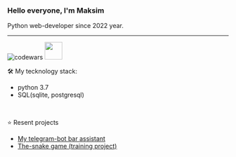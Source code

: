 <h3> Hello everyone, I'm Maksim </h3> 
Python web-developer since 2022 year.

<hr>

![codewars](https://www.codewars.com/users/RichMan24/badges/large)
<a href="https://leetcode.com/u/RichMan24/">
  <img src="https://github.com/blackcater/blackcater/raw/main/images/social-leetcode.svg"  height="40" style="max-width: 100%;" border="0">
</a>


🛠️ My tecknology stack:
+ python 3.7
+ SQL(sqlite, postgresql)

<br>

⭐ Resent projects
+ <a href="https://github.com/Richman-24/lazy_bitch_tg_bot">My telegram-bot bar assistant</a>
+ <a href="https://github.com/Richman-24/the_snake">The-snake game (training project)</a>
<!--
pandas numpy beautiful soup
aiogram 3 fast api keras pytorch requests regex (:re)
 -->

<!---
Richman-24/Richman-24 is a ✨ special ✨ repository because its `README.md` (this file) appears on your GitHub profile.
You can click the Preview link to take a look at your changes.
--->
